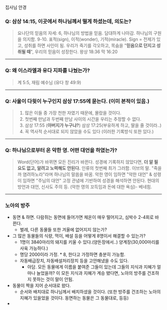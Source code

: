 집사님 안경
### Q: 삼상 14:15, 이곳에서 하나님께서 떨게 하셨는데, 의도는?
> 요나단의 믿음의 자세: 6, 하나님의 방법을 믿음. 담대하게 나아감. 하나님의 구원을 의지함.
  9-10. 표적(sign), 이적(wonder), 기적(miracle). Sign = 전제가 있고, 성취를 하면 사인이 됨. 우리가 죽기를 각오하고, 목숨을 "**믿음으로 던지고 성취될 때**", 우리의 믿음이 성장한다.
  왕상 18:36
  막 16:20
---
### Q: 왜 이스라엘과 유다 지파를 나눴는가? 
> 계 5:5, 재림 예수님 (유다 창 49:9)
---
### Q: 사울이 다윗이 누구인지 삼상 17:55에 묻는다. (이미 본적이 있음.)
> 1. 많은 이들 중 가장 천한 자였기 때문에, 몰랐을 것이다. 
> 2. 첫번째 만남과 두번째 만남 사이의 시간을 우리는 추정할 수 없다.
> 3. 삼상 17:55 (**아버지가 누구냐?**) 삼상 17:25(부유하게 하고, 딸을 줄 것이라..)
> 4. 꼭 역사적 순서대로 되지 않았을 수도 있다 (이러한 기록방식 또한 있다.)
---
### Q: 하나님으로부터 온 악한 영. 어떤 대언을 하였는가?
> Word(단어)가 바뀌면 모든 진리가 바뀐다. 
> 성경에 기록하지 않았다면, **더 알 필요도 없고, 알려고 노력해도 안된다.**
> 인류의 첫번째 최가 그러함. 이브의 말. "죽을까 염려하노라"라며 하나님의 말씀을 바꿈.
> 악한 영이 임하면 "악한 대언" & 성령이 임하면 "주님의 대언"
> 고정 관념에 기반하여 성경을 해석하면 안된다. 
> 현대의 방언과 대언, 신사도 주의 등. (악한 영의 꼬득임과 돈에 대한 욕심)- 베네힘. 
---
### 노아의 방주
- 동면 & 하면. 다람쥐는 동면에 들어가면 체온이 매우 떨어지고, 심박수 2-4회로 바뀐다.
	- 벌레, 다른 동물들 또한 겨울에 없어지지 않는가?
- 그 많은 동물들의 식량, 먹이, 배설 등을 어떻게 8명이서 해결할 수 있는가?
	- 1명이 3840마리의 돼지를 키울 수 있다.(양돈장에서..) 양계장(30,000마리를 사육 가능하다.) 
	- 명당 2000이라 가정. * 8, 한다고 가정하면 충분히 가능함. 
	- 자동배급장치, 자동배설처리장치 등을 고안해냈을 수도 있다. 
		- 아담. 모든 동물에게 이름을 붙여준 그들이 있는데 그들의 지식과 지혜가 얼마나 늘었을까? 이 모든 지식과 지혜가 계승 됐다면, 노아의 방주를 건조하지 못하는 것이 말이 안됨. 
- 동물이 짝을 지어 순서대로 왔다.
	- 순서와 배치대로 하나님께서 배치하셨을 것이다. (또한 방주를 건조하는 노아의 지혜가 있을었을 것이다. 동면하는 동물은 그 동물대로, 등등)
- 
